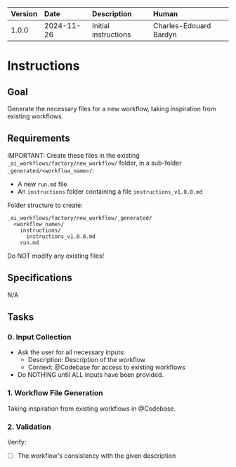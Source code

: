 | Version | Date | Description | Human |
| :- | :- | :- | :- |
| 1.0.0 | 2024-11-26 | Initial instructions | Charles-Edouard Bardyn |

# Instructions

## Goal

Generate the necessary files for a new workflow, taking inspiration from existing workflows.

## Requirements

IMPORTANT: Create these files in the existing `_ai_workflows/factory/new_workflow/` folder, in a sub-folder `_generated/<workflow_name>/`:
- A new `run.md` file
- An `instructions` folder containing a file `instructions_v1.0.0.md`

Folder structure to create:
  ```
  _ai_workflows/factory/new_workflow/_generated/
    <workflow_name>/
      instructions/
        instructions_v1.0.0.md
      run.md
  ```
Do NOT modify any existing files!

## Specifications

N/A

## Tasks

### 0. Input Collection
- Ask the user for all necessary inputs:
  * Description: Description of the workflow
  * Context: @Codebase for access to existing workflows
- Do NOTHING until ALL inputs have been provided.

### 1. Workflow File Generation
Taking inspiration from existing workflows in @Codebase.

### 2. Validation
Verify:
- [ ] The workflow's consistency with the given description
